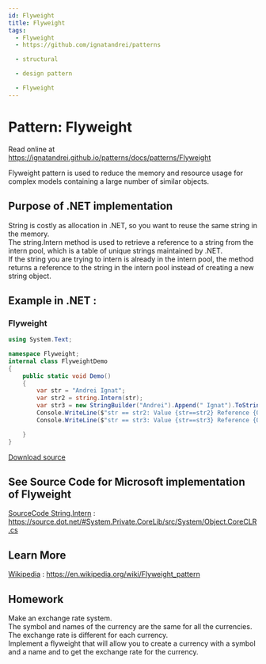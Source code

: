 ```yaml
---
id: Flyweight
title: Flyweight
tags:
  - Flyweight
  - https://github.com/ignatandrei/patterns

  - structural

  - design pattern

  - Flyweight
---
```


# Pattern:  Flyweight

Read online at https://ignatandrei.github.io/patterns/docs/patterns/Flyweight

<!-- id : 16 -->
Flyweight pattern is used to reduce the memory and resource usage for complex models containing a large number of similar objects.
## Purpose of .NET implementation

String is costly as allocation in .NET, so you want to reuse the same string in the memory.    <br />
The string.Intern method is used to retrieve a reference to a string from the intern pool, which is a table of unique strings maintained by .NET.    <br />
If the string you are trying to intern is already in the intern pool, the method returns a reference to the string in the intern pool instead of creating a new string object.    <br />

## Example in .NET : 


###  Flyweight
```csharp showLineNumbers title="Flyweight example for Pattern Flyweight"
using System.Text;

namespace Flyweight;
internal class FlyweightDemo
{
    public static void Demo()
    {
        var str = "Andrei Ignat";
        var str2 = string.Intern(str);
        var str3 = new StringBuilder("Andrei").Append(" Ignat").ToString();
        Console.WriteLine($"str == str2: Value {str==str2} Reference {Object.ReferenceEquals(str,str2)}");
        Console.WriteLine($"str == str3: Value {str==str3} Reference {Object.ReferenceEquals(str,str3)}");

    }
}

```

<!-- delete start -->
[Download source](/zipSourceCodes/flyweight.zip)
<!-- delete end -->


## See Source Code for Microsoft implementation of Flyweight


[SourceCode String.Intern](https://source.dot.net/#System.Private.CoreLib/src/System/Object.CoreCLR.cs) : https://source.dot.net/#System.Private.CoreLib/src/System/Object.CoreCLR.cs


## Learn More


[Wikipedia](https://en.wikipedia.org/wiki/Flyweight_pattern) : https://en.wikipedia.org/wiki/Flyweight_pattern   


## Homework


Make an exchange rate system.    <br />
The symbol and names of the currency are the same for all the currencies.    <br />
The exchange rate is different for each currency.    <br />
Implement a flyweight that will allow you to create a currency with a symbol and a name and to get the exchange rate for the currency.    <br />


